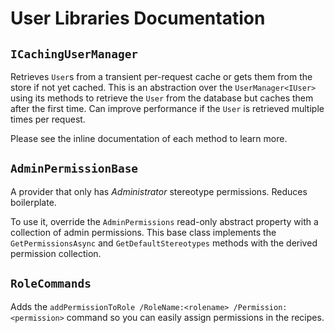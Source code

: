 # User Libraries Documentation



## `ICachingUserManager`

Retrieves `User`s from a transient per-request cache or gets them from the store if not yet cached. This is an abstraction over the `UserManager<IUser>` using its methods to retrieve the `User` from the database but caches them after the first time. Can improve performance if the `User` is retrieved multiple times per request.

Please see the inline documentation of each method to learn more.


## `AdminPermissionBase`

A provider that only has *Administrator* stereotype permissions. Reduces boilerplate.

To use it, override the `AdminPermissions` read-only abstract property with a collection of admin permissions. This base class implements the `GetPermissionsAsync` and `GetDefaultStereotypes` methods with the derived permission collection.

## `RoleCommands`

Adds the `addPermissionToRole /RoleName:<rolename> /Permission:<permission>` command so you can easily assign permissions in the recipes. 

